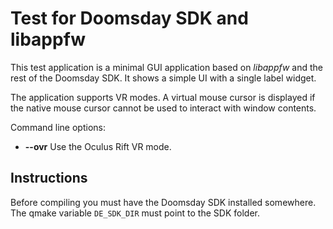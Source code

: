 # Test for Doomsday SDK and libappfw

This test application is a minimal GUI application based on *libappfw* and the rest of the Doomsday SDK. It shows a simple UI with a single label widget.

The application supports VR modes. A virtual mouse cursor is displayed if the native mouse cursor cannot be used to interact with window contents.

Command line options:

- **--ovr** Use the Oculus Rift VR mode.

## Instructions

Before compiling you must have the Doomsday SDK installed somewhere. The qmake variable `DE_SDK_DIR` must point to the SDK folder.
